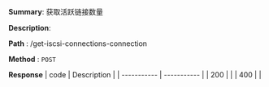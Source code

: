 **Summary**: 获取活跃链接数量

**Description**:

**Path** : /get-iscsi-connections-connection

**Method** : `POST`

**Response**
| code      | Description |
| ----------- | ----------- |
|  200   |       |
|  400   |       |

